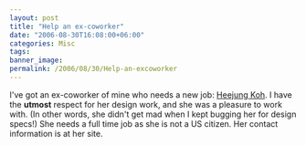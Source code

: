 ```yaml
---
layout: post
title: "Help an ex-coworker"
date: "2006-08-30T16:08:00+06:00"
categories: Misc 
tags: 
banner_image: 
permalink: /2006/08/30/Help-an-excoworker
---
```


I've got an ex-coworker of mine who needs a new job: <a href="http://www.heekoh.com">Heejung Koh</a>. I have the <b>utmost</b> respect for her design work, and she was a pleasure to work with. (In other words, she didn't get mad when I kept bugging her for design specs!) She needs a full time job as she is not a US citizen. Her contact information is at her site.